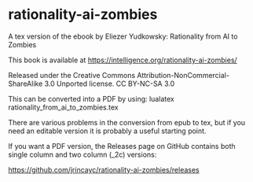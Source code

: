 # rationality-ai-zombies
A tex version of the ebook by Eliezer Yudkowsky: Rationality from AI to Zombies

This book is available at https://intelligence.org/rationality-ai-zombies/

Released under the Creative Commons Attribution-NonCommercial-ShareAlike 3.0 Unported license.
CC BY-NC-SA 3.0

This can be converted into a PDF by using:
lualatex rationality_from_ai_to_zombies.tex

There are various problems in the conversion from epub to tex, but if
you need an editable version it is probably a useful starting point.

If you want a PDF version, the Releases page on GitHub contains both single
column and two column (_2c) versions:

https://github.com/jrincayc/rationality-ai-zombies/releases